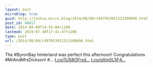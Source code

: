 ```yaml
---
layout: post
microblog: true
guid: http://joshua.micro.blog/2014/08/09/t497953951313309696.html
post_id: 40917
date: 2014-08-09T14:54:08+1100
lastmod: 2019-07-30T17:41:47+1100
type: post
url: /2014/08/09/t497953951313309696.html
---
```

The #ByronBay hinterland was perfect this afternoon! Congratulations #MrAndMrsDickson! #... [t.co/1US8OFrxd...](http://t.co/1US8OFrxdl) [t.co/oXm0L1iF4...](http://t.co/oXm0L1iF4a)
